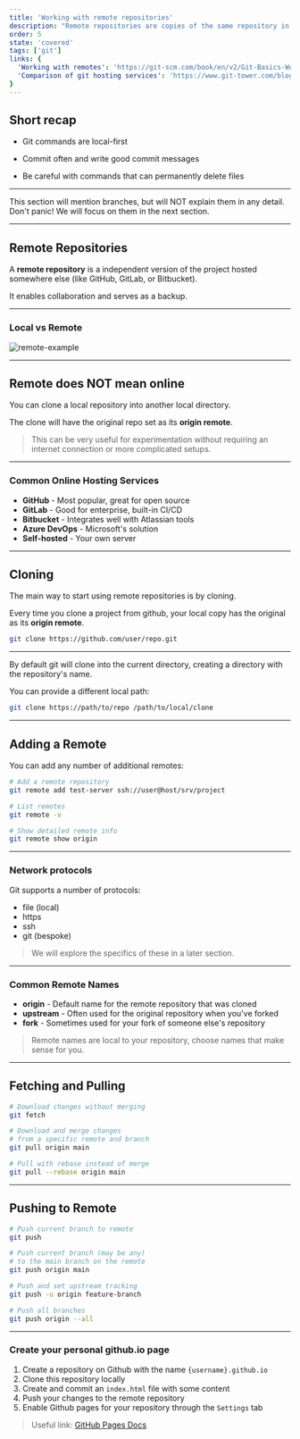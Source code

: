 ```yaml
---
title: 'Working with remote repositories'
description: "Remote repositories are copies of the same repository in different locations"
order: 5
state: 'covered'
tags: ['git']
links: {
  'Working with remotes': 'https://git-scm.com/book/en/v2/Git-Basics-Working-with-Remotes',
  'Comparison of git hosting services': 'https://www.git-tower.com/blog/git-hosting-services-compared',
}
---
```


## Short recap

- Git commands are local-first

- Commit often and write good commit messages

- Be careful with commands that can permanently delete files

---

<class-note>

This section will mention branches, but will NOT explain them in any detail.
Don't panic! We will focus on them in the next section.

</class-note>

---

## Remote Repositories

A **remote repository** is a independent version of the project hosted somewhere else (like GitHub, GitLab, or Bitbucket).

It enables collaboration and serves as a backup.

---

### Local vs Remote

![remote-example](https://git-scm.com/book/en/v2/images/remote-branches-1.png)

---

## Remote does NOT mean online

You can clone a local repository into another local directory.

The clone will have the original repo set as its **origin remote**.

> This can be very useful for experimentation without requiring
> an internet connection or more complicated setups.

---

### Common Online Hosting Services

- **GitHub** - Most popular, great for open source
- **GitLab** - Good for enterprise, built-in CI/CD
- **Bitbucket** - Integrates well with Atlassian tools
- **Azure DevOps** - Microsoft's solution
- **Self-hosted** - Your own server

---

## Cloning

The main way to start using remote repositories is by cloning.

Every time you clone a project from github, your local copy has
the original as its **origin remote**.

```bash
git clone https://github.com/user/repo.git
```

---

By default git will clone into the current directory,
creating a directory with the repository's name.

You can provide a different local path:

```bash
git clone https://path/to/repo /path/to/local/clone
```

---

## Adding a Remote

You can add any number of additional remotes:

```bash
# Add a remote repository
git remote add test-server ssh://user@host/srv/project

# List remotes
git remote -v

# Show detailed remote info
git remote show origin
```

---

### Network protocols

Git supports a number of protocols:

- file (local)
- https
- ssh
- git (bespoke)

> We will explore the specifics of these in a later section.

---

### Common Remote Names

- **origin** - Default name for the remote repository that was cloned
- **upstream** - Often used for the original repository when you've forked
- **fork** - Sometimes used for your fork of someone else's repository

> Remote names are local to your repository, choose names that make sense for you.

---

## Fetching and Pulling

```bash
# Download changes without merging
git fetch

# Download and merge changes
# from a specific remote and branch
git pull origin main

# Pull with rebase instead of merge
git pull --rebase origin main
```

---

## Pushing to Remote

```bash
# Push current branch to remote
git push

# Push current branch (may be any)
# to the main branch on the remote
git push origin main

# Push and set upstream tracking
git push -u origin feature-branch

# Push all branches
git push origin --all
```

---

<class-work>

### Create your personal github.io page

1. Create a repository on Github with the name `{username}.github.io`
2. Clone this repository locally
3. Create and commit an `index.html` file with some content
4. Push your changes to the remote repository
5. Enable Github pages for your repository through the `Settings` tab

> Useful link: [GitHub Pages Docs](https://docs.github.com/en/pages/getting-started-with-github-pages/creating-a-github-pages-site)

</class-work>
